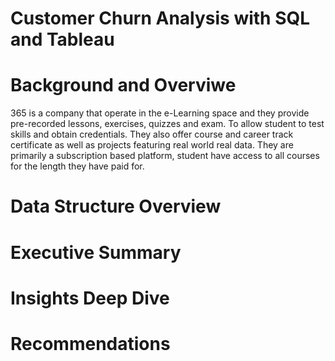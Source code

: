 # Customer Churn Analysis with SQL and Tableau

# Background and Overviwe
365 is a company that operate in the e-Learning space and they provide pre-recorded lessons, exercises, quizzes and exam. To allow student to test skills and obtain credentials. They also offer course and career track  certificate as well as projects featuring real world real data. They are primarily a subscription based platform, student have access to all courses for the length they have paid for.
# Data Structure Overview
# Executive Summary
# Insights Deep Dive
# Recommendations
